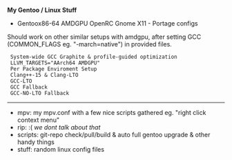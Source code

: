 **My Gentoo / Linux Stuff**

  - Gentoox86-64 AMDGPU OpenRC Gnome X11 - Portage configs
 
 Should work on other similar setups with amdgpu, after setting GCC (COMMON_FLAGS eg. "-march=native") in provided files.

```
 System-wide GCC Graphite & profile-guided optimization  
 LLVM_TARGETS="AArch64 AMDGPU"  
 Per Package Enviroment Setup  
 Clang++-15 & Clang-LTO  
 GCC-LTO  
 GCC Fallback  
 GCC-NO-LTO Fallback  
```
------------------------------
 
 - mpv: my mpv.conf with a few nice scripts gathered eg. "right click context menu"
 - rip: :( *we dont talk about that*
 - scripts: git-repo check/pull/build & auto full gentoo upgrade & other handy things 
 - stuff: random linux config files
